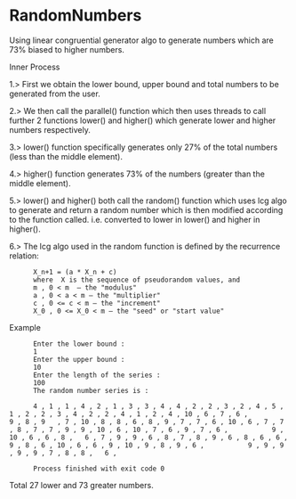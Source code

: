 # RandomNumbers

Using linear congruential generator algo to generate numbers which are 73% biased to higher numbers.


Inner Process

1.> First we obtain the lower bound, upper bound and total numbers to be generated from the user.

2.> We then call the parallel() function which then uses threads to call further 2 functions lower() and higher() which generate lower and higher numbers respectively.

3.> lower() function specifically generates only 27% of the total numbers (less than the middle element).

4.> higher() function generates 73% of the numbers (greater than the middle element). 

5.> lower() and higher() both call the random() function which uses lcg algo to generate and return a random number which is then modified according to the function called. i.e. converted to lower in lower() and higher in higher().

6.> The lcg algo used in the random function is defined by the recurrence relation:

          X_n+1 = (a * X_n + c) 
          where  X is the sequence of pseudorandom values, and
          m , 0 < m  – the "modulus"
          a , 0 < a < m – the "multiplier"
          c , 0 <= c < m – the "increment"
          X_0 , 0 <= X_0 < m – the "seed" or "start value"


Example

          Enter the lower bound :
          1
          Enter the upper bound : 
          10
          Enter the length of the series : 
          100
          The random number series is : 

          4 , 1 , 1 , 4 , 2 , 1 , 3 , 3 , 4 , 4 , 2 , 2 , 3 , 2 , 4 , 5 , 1 , 2 , 2 , 3 , 4 , 2 , 2 , 4 , 1 , 2 , 4 , 10 , 6 , 7 , 6 ,           9 , 8 , 9   , 7 , 10 , 8 , 8 , 6 , 8 , 9 , 7 , 7 , 6 , 10 , 6 , 7 , 7 , 8 , 7 , 7 , 9 , 9 , 10 , 6 , 10 , 7 , 6 , 9 , 7 , 6 ,           9 , 10 , 6 , 6 , 8 ,   6 , 7 , 9 , 9 , 6 , 8 , 7 , 8 , 9 , 6 , 8 , 6 , 6 , 9 , 8 , 6 , 10 , 6 , 6 , 9 , 10 , 9 , 8 , 9 , 6 ,           9 , 9 , 9 , 9 , 9 , 7 , 8 , 8 ,   6 ,

          Process finished with exit code 0

Total 27 lower and 73 greater numbers.

